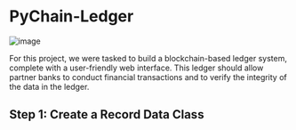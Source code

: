 # PyChain-Ledger

![image](https://user-images.githubusercontent.com/99091066/176038653-1859c89c-e980-4e55-ad7b-d29bed95c018.png)

For this project, we were tasked to build a blockchain-based ledger system, complete with a user-friendly web interface. This ledger should allow partner banks to conduct financial transactions and to verify the integrity of the data in the ledger.

## Step 1: Create a Record Data Class








